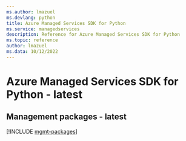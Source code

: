 ```yaml
---
ms.author: lmazuel
ms.devlang: python
title: Azure Managed Services SDK for Python
ms.service: managedservices
description: Reference for Azure Managed Services SDK for Python
ms.topic: reference
author: lmazuel
ms.data: 10/12/2022
---
```

# Azure Managed Services SDK for Python - latest

## Management packages - latest
[!INCLUDE [mgmt-packages](managed-services-mgmt-index.md)]
